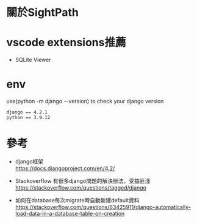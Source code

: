 # 關於SightPath


# vscode extensions推薦
* SQLite Viewer 

# env
use(python -m django --version) to check your django version
```
django == 4.2.1
python == 3.9.12
```

# 參考
- django框架  
https://docs.djangoproject.com/en/4.2/

- Stackoverflow 有很多django問題的解決辦法，受益匪淺  
https://stackoverflow.com/questions/tagged/django

- 如何在database每次migrate時自動新建default資料  
https://stackoverflow.com/questions/63425911/django-automatically-load-data-in-a-database-table-on-creation

